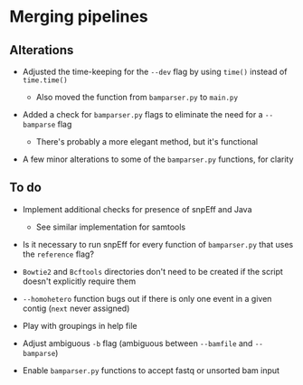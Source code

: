 # Merging pipelines

## Alterations

* Adjusted the time-keeping for the `--dev` flag by using `time()` instead of `time.time()`
  * Also moved the function from `bamparser.py` to `main.py`

* Added a check for `bamparser.py` flags to eliminate the need for a `--bamparse` flag
  * There's probably a more elegant method, but it's functional

* A few minor alterations to some of the `bamparser.py` functions, for clarity

## To do

* Implement additional checks for presence of snpEff and Java
  * See similar implementation for samtools

* Is it necessary to run snpEff for every function of `bamparser.py` that uses the `reference` flag?

* `Bowtie2` and `Bcftools` directories don't need to be created if the script doesn't explicitly require them

* `--homohetero` function bugs out if there is only one event in a given contig (`next` never assigned)

* Play with groupings in help file

* Adjust ambiguous `-b` flag (ambiguous between `--bamfile` and `--bamparse`)

* Enable `bamparser.py` functions to accept fastq or unsorted bam input
